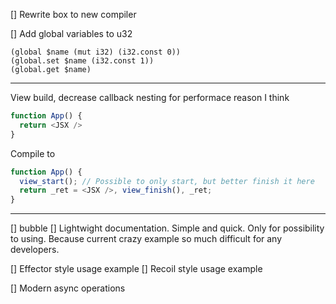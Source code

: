 
[] Rewrite box to new compiler

[] Add global variables to u32

```
(global $name (mut i32) (i32.const 0))
(global.set $name (i32.const 1))
(global.get $name)
```


---

View build, decrease callback nesting for performace reason I think

```javascript
function App() {
  return <JSX />
}
```

Compile to

```javascript
function App() {
  view_start(); // Possible to only start, but better finish it here
  return _ret = <JSX />, view_finish(), _ret;
}
```

---

[] bubble
[] Lightwight documentation. Simple and quick. Only for possibility to using. Because current crazy example so much difficult for any developers.

[] Effector style usage example
[] Recoil style usage example

[] Modern async operations
